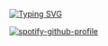 
     
[![Typing SVG](https://readme-typing-svg.herokuapp.com?font=Source+Serif+Pro&color=%23FC1161&duration=1500&multiline=true&height=175&lines=%E2%80%A2+Oi%2C+eu+sou+o+Henrique!;%E2%80%A2+Idade+%3A+22+anos;%E2%80%A2+Estudo%3A++F%C3%ADsica;%E2%80%A2+Pronomes%3A+ele+%2F+dele;%E2%80%A2+Pa%C3%ADs%3A+Brasil;%E2%80%A2+Idiomas%3A+Portugu%C3%AAs+%2F+Ingl%C3%AAs;%E2%80%A2+M%C3%BAsica%3A)](https://git.io/typing-svg)

[![spotify-github-profile](https://spotify-github-profile.vercel.app/api/view?uid=22z65sjmtimkkgrrxk554pkai&cover_image=true&theme=default&bar_color_cover=false&bar_color=fc1161)](https://github.com/kittinan/spotify-github-profile)
